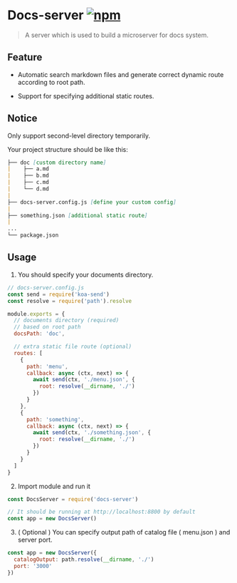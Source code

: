 # Docs-server [![npm](https://img.shields.io/npm/v/docs-server.svg)](https://www.npmjs.com/package/docs-server)

> A server which is used to build a microserver for docs system.

## Feature

- Automatic search markdown files and generate correct dynamic route according to root path.

- Support for specifying additional static routes.

## Notice

Only support second-level directory temporarily.

Your project structure should be like this:

```markdown
├── doc [custom directory name]
|    ├── a.md
|    ├── b.md
|    ├── c.md
|    └── d.md
|
├── docs-server.config.js [define your custom config]
|
├── something.json [additional static route]
|
...
└── package.json
```

## Usage

1. You should specify your documents directory.

```js
// docs-server.config.js
const send = require('koa-send')
const resolve = require('path').resolve

module.exports = {
  // documents directory (required)
  // based on root path
  docsPath: 'doc',

  // extra static file route (optional)
  routes: [
    {
      path: 'menu',
      callback: async (ctx, next) => {
        await send(ctx, './menu.json', {
          root: resolve(__dirname, './')
        })
      }
    },
    {
      path: 'something',
      callback: async (ctx, next) => {
        await send(ctx, './something.json', {
          root: resolve(__dirname, './')
        })
      }
    }
  ]
}
```

2. Import module and run it

```js
const DocsServer = require('docs-server')

// It should be running at http://localhost:8800 by default
const app = new DocsServer()
```

3. ( Optional ) You can specify output path of catalog file ( menu.json ) and server port.

```js
const app = new DocsServer({
  catalogOutput: path.resolve(__dirname, './')
  port: '3000'
})
```
